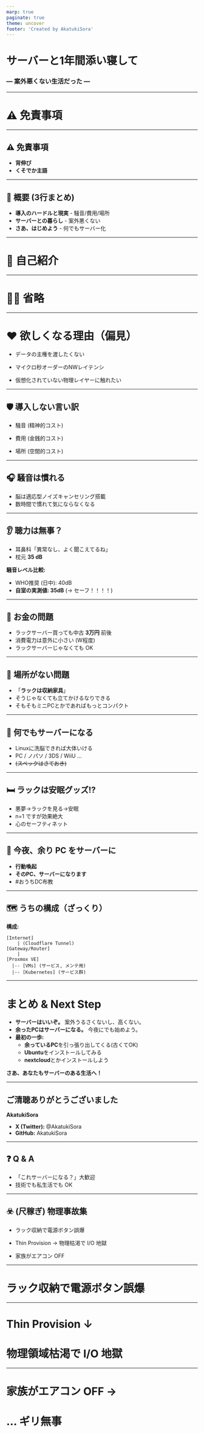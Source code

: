 ```yaml
---
marp: true
paginate: true
theme: uncover
footer: 'Created by AkatukiSora'
---
```


<!-- _class: lead -->

# サーバーと1年間添い寝して  
### ― 案外悪くない生活だった ―
<!-- _speaker_notes:
「サーバーと一年間添い寝して」というタイトルで LT させて頂きます。  
前回の反省を生かして濃く短い発表を心がけました。よろしくお願いします！
-->

---

# ⚠️ 免責事項

<!-- _spealer_notes:
免責事項です
 -->

---

## ⚠️ 免責事項

- **背伸び**  
- **くそでか主語**

<!-- _speaker_notes:
この LT には多大なる背伸びとクソでか主語が含まれます。あらかじめご了承ください。
-->

---

## 📜 概要 (3行まとめ)

- **導入のハードルと現実** - 騒音/費用/場所
- **サーバーとの暮らし** - 案外悪くない
- **さあ、はじめよう** - 何でもサーバー化

<!-- _speaker_notes:
だいたいこんな流れです。詳細は後で爆速解説！
-->

---

# 👤 自己紹介

<!-- _speaker_notes:
自己紹介は
-->

---

# 👤🚫 省略

<!-- _speaker_notes:
省略します
-->

---

# ❤️ 欲しくなる理由（偏見）

- データの主権を渡したくない
<!-- -->
- マイクロ秒オーダーのNWレイテンシ
<!-- -->
- 仮想化されていない物理レイヤーに触れたい

<!-- _speaker_notes:
皆さんサーバーが欲しいと思うんですがその理由はこの辺になると思うんですよ。
手元で全部管理するのでデータの主権は自分ですし
物理的にもネットワーク的にも近いので極低レイテンシになります。
それに学習目的にも最高です。
-->

---

## 🛡️ 導入しない言い訳

- 騒音 (精神的コスト)
<!-- -->
- 費用 (金銭的コスト)
<!-- -->
- 場所 (空間的コスト)

<!-- _speaker_notes:
逆にしない言い訳としては大きく3つのコストがあると思います。
騒音と費用とあと場所です。
今回はこれらが実際に同棲してどうだったか簡単に話していこうと思います。
-->

---

## 🎧 騒音は慣れる

- 脳は適応型ノイズキャンセリング搭載
- 数時間で慣れて気にならなくなる

<!-- _speaker_notes:
まず騒音ですが。案外慣れます。
脳は長時間の連続する音を自動でフィルタする機能があります。  
ただ本当にうるさい場合は消音対策をとるか家庭内別居を！
でもそれ耳が悪くなってるのではと思うでしょう。
-->

---

## 👂 聴力は無事？

- 耳鼻科「異常なし、よく聞こえてるね」
- 枕元 **35 dB**

**騒音レベル比較:**
- WHO推奨 (日中): 40dB
- **自室の実測値: 35dB** (→ セーフ！！！！)

<!-- _speaker_notes:
実は聴力検査で「特に問題ないね」と言われました。朗報、サーバーと添い寝しても耳は無事です！
WHOの基準値も下回っており、一安心。
-->

---

## 💸 お金の問題

- ラックサーバー買っても中古 **3万円** 前後 
- 消費電力は意外に小さい (W程度)
- ラックサーバーじゃなくても OK

<!-- _speaker_notes:
現行機種を買わなければ案外安い。ヤフオクで 3 万円前後。  
電気代も 60 W 程度なら月 1,500 円くらいです。
-->

---

## 📍 場所がない問題

- 「**ラックは収納家具**」
- そうじゃなくても立てかけるなりできる
- そもそもミニPCとかであればもっとコンパクト

<!-- _speaker_notes:
ラックに棚板を付ければ立派な収納。  
場所を取るのではなく、それ自体が場所なのです。
それに立てかけるなりできますし、ラックだけが自宅サーバーの選択肢ではありません。
-->

---

## 🤖 何でもサーバーになる

- Linuxに洗脳できれば大体いける
- PC / ノパソ / 3DS / WiiU ...
- ~~(スペックはさておき)~~

<!-- _speaker_notes:
あとそもそも論としてLinuxが入ればだいたいサーバーにできます。
簡単なもので行けばデスクトップPCやミニPC、あとのノートパソコン、スマホ、3DS、WiiUなんかもいけると思います。
人によっては余ったパソコンが家にあったりすると思います。
それ、サーバーにできます。よかったですね、買うお金が浮きました。
-->

---

## 🛏️ ラックは安眠グッズ!?

- 悪夢→ラックを見る→安眠  
- n=1 ですが効果絶大  
- 心のセーフティネット

<!-- _speaker_notes:
悪夢で目覚めた深夜ってなんだか不安ですよね。
そんな時サーバー群を見て安心して二度寝した嘘みたいな話があります。  
ラックには安眠効果がある…気がします。異論があるかたはぜひ導入後にどうぞ！
-->

---

## 🚀 今夜、余り PC をサーバーに

- **行動喚起**  
- **そのPC、サーバーになります**
- #おうちDC布教

<!-- _speaker_notes:
ご清聴ありがとうございました。
今回のLTで、少しでも自宅サーバーへ興味を持ってくれると嬉しいです。
その余ったノートPCやスマホ、今夜からサーバー化してみませんか？
ハッシュタグ「#おうちDC布教」での投稿、お待ちしています！
-->

---

## 🗺️ うちの構成（ざっくり）

**構成:**
```
[Internet]
    | (Cloudflare Tunnel)
[Gateway/Router]
    |
[Proxmox VE]
  |-- [VMs] (サービス, メンテ用)
  |-- [Kubernetes] (サービス群)
```

<!-- _speaker_notes:
ネットワーク → Proxmox → VM/K8s の三層構成です。  
IP を外に晒したくないので Cloudflare Tunnel を併用しています。
-->

---

<!-- _class: lead -->

# まとめ & Next Step

- **サーバーはいいぞ。** 案外うるさくないし、高くない。
- **余ったPCはサーバーになる。** 今夜にでも始めよう。
- **最初の一歩:**
  - **余っているPC**を引っ張り出してくる(古くてOK)
  - **Ubuntu**をインストールしてみる
  - **nextcloud**とかインストールしよう

**さあ、あなたもサーバーのある生活へ！**

---

## ご清聴ありがとうございました

**AkatukiSora**

- **X (Twitter):** @AkatukiSora
- **GitHub:** AkatukiSora

---

## ❓ Q & A

- 「これサーバーになる？」大歓迎  
- 技術でも私生活でも OK

<!-- TODO: QRから直接発言しなくても質問できるサービスなんかを使うかも -->
<!-- _speaker_notes:
質問どうぞ！何でもサーバーになるか聞いてみてください。
-->

---

## ☣️ (尺稼ぎ) 物理事故集

- ラック収納で電源ボタン誤爆
<!-- -->
- Thin Provision → 物理枯渇で I/O 地獄
<!-- -->
- 家族がエアコン OFF

<!-- _speaker_notes:
時間が余れば語ります。足りなければここで終了！
-->

---

# ラック収納で電源ボタン誤爆

---

# Thin Provision ↓
# 物理領域枯渇で I/O 地獄

---

# 家族がエアコン OFF → 
# … ギリ無事
